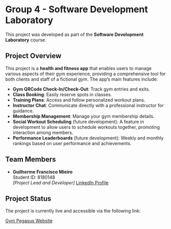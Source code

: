 # Group 4 - Software Development Laboratory

This project was developed as part of the **Software Development Laboratory** course.

## Project Overview
This project is a **health and fitness app** that enables users to manage various aspects of their gym experience, providing a comprehensive tool for both clients and staff of a fictional gym. The app’s main features include:

- **Gym QRCode Check-In/Check-Out**: Track gym entries and exits.
- **Class Booking**: Easily reserve spots in classes.
- **Training Plans**: Access and follow personalized workout plans.
- **Instructor Chat**: Communicate directly with a professional instructor for guidance.
- **Membership Management**: Manage your gym membership details.
- **Social Workout Scheduling** (future development): A feature in development to allow users to schedule workouts together, promoting interaction among members.
- **Performance Leaderboards** (future development): Weekly and monthly rankings based on user performance and achievements.

## Team Members
- **Guilherme Francisco Mieiro**  
  Student ID: 8180148  
  *[Project Lead and Developer]*
  [LinkedIn Profile](https://www.linkedin.com/in/francisco-oliveira-5b7b70216/)

## Project Status
The project is currently live and accessible via the following link:

[Gym Pegasus Website](https://gympegasus.azurewebsites.net/Home/IndexVisitor)
